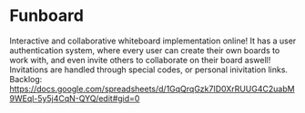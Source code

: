 # Funboard
Interactive and collaborative whiteboard implementation online! It has a user authentication system, where every user can create their own boards to work with, and even invite others to collaborate on their board aswell! Invitations are handled through special codes, or personal inivitation links.
Backlog: https://docs.google.com/spreadsheets/d/1GqQrqGzk7ID0XrRUUG4C2uabM9WEql-5y5j4CqN-QYQ/edit#gid=0
